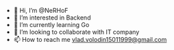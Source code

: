 - 👋 Hi, I’m @NeRHoF
- 👀 I’m interested in Backend
- 🌱 I’m currently learning Go
- 💞️ I’m looking to collaborate with IT company
- 📫 How to reach me vlad.volodin15011999@gmail.com

<!---
NeRHoF/NeRHoF is a ✨ special ✨ repository because its `README.md` (this file) appears on your GitHub profile.
You can click the Preview link to take a look at your changes.
--->
